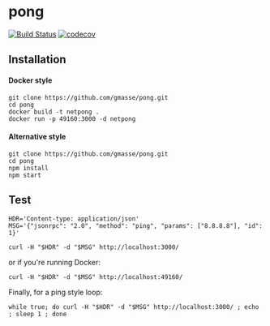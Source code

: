 # pong
[![Build Status](https://travis-ci.com/gmasse/pong.svg?branch=master)](https://travis-ci.com/gmasse/pong) [![codecov](https://codecov.io/gh/gmasse/pong/branch/master/graph/badge.svg)](https://codecov.io/gh/gmasse/pong)


## Installation

#### Docker style

```shell
git clone https://github.com/gmasse/pong.git
cd pong
docker build -t netpong .
docker run -p 49160:3000 -d netpong
```

#### Alternative style

```shell
git clone https://github.com/gmasse/pong.git
cd pong
npm install
npm start
```


## Test

```shell
HDR='Content-type: application/json'
MSG='{"jsonrpc": "2.0", "method": "ping", "params": ["8.8.8.8"], "id": 1}'
```

```shell
curl -H "$HDR" -d "$MSG" http://localhost:3000/
```
or if you're running Docker:
```shell
curl -H "$HDR" -d "$MSG" http://localhost:49160/
```


Finally, for a ping style loop:
```shell
while true; do curl -H "$HDR" -d "$MSG" http://localhost:3000/ ; echo ; sleep 1 ; done
```
